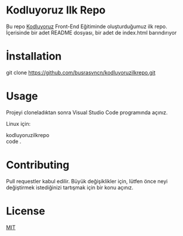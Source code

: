 # Kodluyoruz Ilk Repo       
Bu repo [Kodluyoruz](https://www.kodluyoruz.org/) Front-End Eğitiminde oluşturduğumuz ilk repo. İçerisinde bir adet README dosyası, bir adet de index.html barındırıyor 

# İnstallation 
git clone https://github.com/busrasvncn/kodluyoruzilkrepo.git

# Usage
Projeyi cloneladıktan sonra Visual Studio Code programında açınız.

Linux için:

<div> kodluyoruzilkrepo <br>
code .
</div>

# Contributing
Pull requestler kabul edilir. Büyük değişiklikler için, lütfen önce neyi değiştirmek istediğinizi tartışmak için bir konu açınız.

# License
[MIT](https://choosealicense.com/licenses/mit/)
